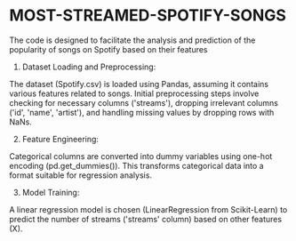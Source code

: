 # MOST-STREAMED-SPOTIFY-SONGS
The code is designed to facilitate the analysis and prediction of the popularity of songs on Spotify based on their features
1. Dataset Loading and Preprocessing:

The dataset (Spotify.csv) is loaded using Pandas, assuming it contains various features related to songs.
Initial preprocessing steps involve checking for necessary columns ('streams'), dropping irrelevant columns ('id', 'name', 'artist'), and handling missing values by dropping rows with NaNs.

2. Feature Engineering:

Categorical columns are converted into dummy variables using one-hot encoding (pd.get_dummies()). This transforms categorical data into a format suitable for regression analysis.

3. Model Training:

A linear regression model is chosen (LinearRegression from Scikit-Learn) to predict the number of streams ('streams' column) based on other features (X).
